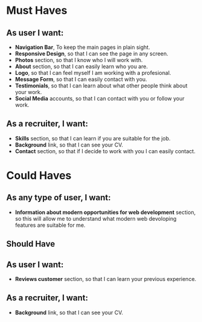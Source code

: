 # Must Haves
## As user I want: 
- **Navigation Bar**, To keep the main pages in plain sight. 
- **Responsive Design**, so that I can see the page in any screen. 
- **Photos** section, so that I know who I will work with. 
- **About** section, so that I can easily learn who you are.
- **Logo**, so that I can feel myself I am working with a profesional. 
- **Message Form**, so that I can easily contact with you. 
- **Testimonials**, so that I can learn about what other people think about your work. 
- **Social Media** accounts, so that I can contact with you or follow your work.

## As a recruiter, I want: 
- **Skills** section, so that I can learn if you are suitable for the job. 
- **Background** link, so that I can see your CV.
- **Contact** section, so that if I decide to work with you I can easily contact.

# Could Haves
## As any type of user, I want:
- **Information about modern opportunities for web development** section, so this will allow me to understand what modern web devoloping features are suitable for me.

## Should Have
## As user I want:
- **Reviews customer** section, so that I can learn your previous experience. 

## As a recruiter, I want: 
- **Background** link, so that I can see your CV.
